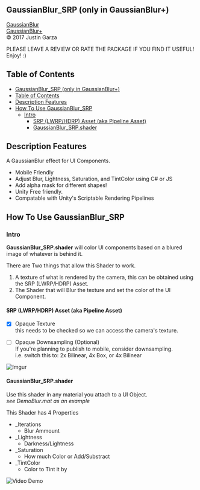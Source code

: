 GaussianBlur_SRP (only in GaussianBlur+)
-------------------------------------
[GaussianBlur](http://u3d.as/yJk)  
[GaussianBlur+](http://u3d.as/1wQD)  
© 2017 Justin Garza

PLEASE LEAVE A REVIEW OR RATE THE PACKAGE IF YOU FIND IT USEFUL!
Enjoy! :)

## Table of Contents

- [GaussianBlur_SRP (only in GaussianBlur+)](#gaussianblursrp-only-in-gaussianblur)
- [Table of Contents](#table-of-contents)
- [Description Features](#description-features)
- [How To Use GaussianBlur_SRP](#how-to-use-gaussianblursrp)
  - [Intro](#intro)
    - [SRP (LWRP/HDRP) Asset (aka Pipeline Asset)](#srp-lwrphdrp-asset-aka-pipeline-asset)
    - [GaussianBlur_SRP.shader](#gaussianblursrpshader)

## Description Features

A GaussianBlur effect for UI Components.

* Mobile Friendly
* Adjust Blur, Lightness, Saturation, and TintColor using C# or JS
* Add alpha mask for different shapes!
* Unity Free friendly.
* Compatable with Unity's Scriptable Rendering Pipelines


## How To Use GaussianBlur_SRP

### Intro

**GaussianBlur_SRP.shader** will color UI components based on a blured image of whatever is behind it.

There are Two things that allow this Shader to work.
1. A texture of what is rendered by the camera, this can be obtained using the SRP (LWRP/HDRP) Asset.
2. The Shader that will Blur the texture and set the color of the UI Component.


#### SRP (LWRP/HDRP) Asset (aka Pipeline Asset)

- [x] Opaque Texture  
this needs to be checked so we can access the camera's texture.

- [ ] Opaque Downsampling (Optional)  
If you're planning to publish to mobile, consider downsampling.  
i.e. switch this to: 2x Bilinear, 4x Box, or 4x Bilinear

![Imgur](https://i.imgur.com/WLDUX1y.png)


#### GaussianBlur_SRP.shader
Use this shader in any material you attach to a UI Object.  
_see DemoBlur.mat as an example_

This Shader has 4 Properties

* _Iterations
  * Blur Ammount
* _Lightness
  * Darkness/Lightness
* _Saturation
  * How much Color or Add/Substract
* _TintColor
  * Color to Tint it by

![Video Demo](https://youtu.be/0SPwN2RAnkE)




